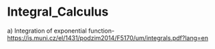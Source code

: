 # Integral_Calculus

a) Integration of exponential function-https://is.muni.cz/el/1431/podzim2014/F5170/um/integrals.pdf?lang=en
